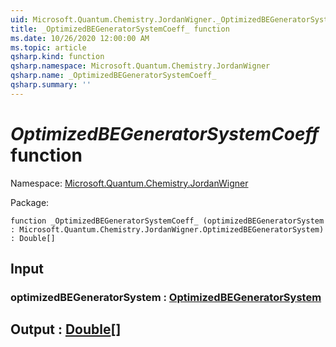 ```yaml
---
uid: Microsoft.Quantum.Chemistry.JordanWigner._OptimizedBEGeneratorSystemCoeff_
title: _OptimizedBEGeneratorSystemCoeff_ function
ms.date: 10/26/2020 12:00:00 AM
ms.topic: article
qsharp.kind: function
qsharp.namespace: Microsoft.Quantum.Chemistry.JordanWigner
qsharp.name: _OptimizedBEGeneratorSystemCoeff_
qsharp.summary: ''
---
```


# _OptimizedBEGeneratorSystemCoeff_ function

Namespace: [Microsoft.Quantum.Chemistry.JordanWigner](xref:Microsoft.Quantum.Chemistry.JordanWigner)

Package: [](https://nuget.org/packages/)




```qsharp
function _OptimizedBEGeneratorSystemCoeff_ (optimizedBEGeneratorSystem : Microsoft.Quantum.Chemistry.JordanWigner.OptimizedBEGeneratorSystem) : Double[]
```


## Input

### optimizedBEGeneratorSystem : [OptimizedBEGeneratorSystem](xref:Microsoft.Quantum.Chemistry.JordanWigner.OptimizedBEGeneratorSystem)





## Output : [Double](xref:microsoft.quantum.lang-ref.double)[]

